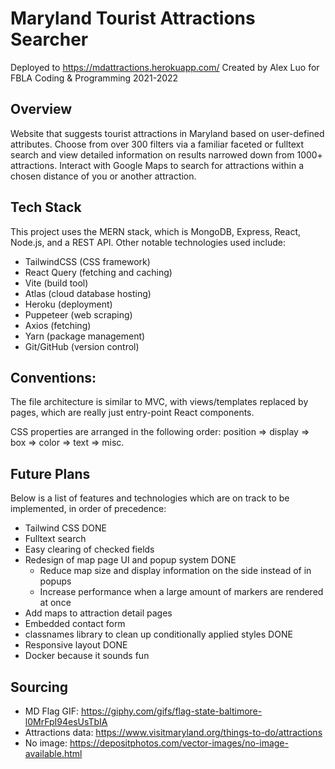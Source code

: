 # Maryland Tourist Attractions Searcher
Deployed to https://mdattractions.herokuapp.com/
Created by Alex Luo for FBLA Coding & Programming 2021-2022

## Overview
Website that suggests tourist attractions in Maryland based on user-defined attributes. Choose from over 300 filters via a familiar faceted or fulltext search and view detailed information on results narrowed down from 1000+ attractions. Interact with Google Maps to search for attractions within a chosen distance of you or another attraction.

## Tech Stack

This project uses the MERN stack, which is MongoDB, Express, React, Node.js, and a REST API. Other notable technologies used include: 
- TailwindCSS (CSS framework)
- React Query (fetching and caching)
- Vite (build tool)
- Atlas (cloud database hosting)
- Heroku (deployment)
- Puppeteer (web scraping)
- Axios (fetching)
- Yarn (package management)
- Git/GitHub (version control)

## Conventions:

The file architecture is similar to MVC, with views/templates replaced by pages, which are really just entry-point React components.

CSS properties are arranged in the following order: 
position => display => box => color => text => misc.

## Future Plans

Below is a list of features and technologies which are on track to be implemented, in order of precedence:

- Tailwind CSS DONE
- Fulltext search
- Easy clearing of checked fields
- Redesign of map page UI and popup system DONE
  - Reduce map size and display information on the side instead of in popups
  - Increase performance when a large amount of markers are rendered at once
- Add maps to attraction detail pages
- Embedded contact form 
- classnames library to clean up conditionally applied styles DONE
- Responsive layout DONE
- Docker because it sounds fun

## Sourcing

- MD Flag GIF: https://giphy.com/gifs/flag-state-baltimore-l0MrFpI94esUsTbIA
- Attractions data: https://www.visitmaryland.org/things-to-do/attractions
- No image: https://depositphotos.com/vector-images/no-image-available.html
